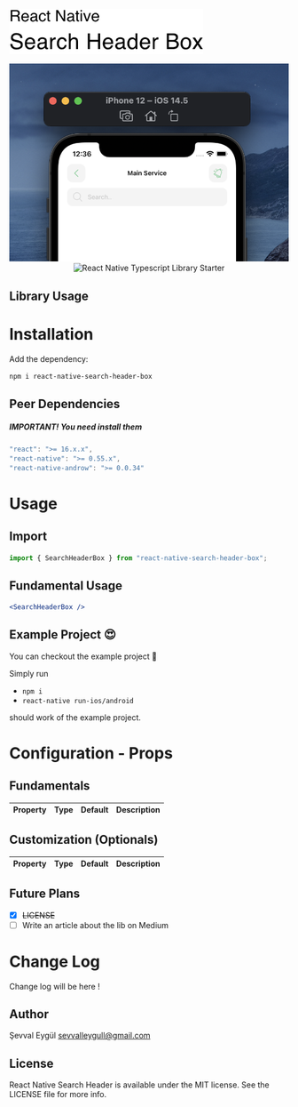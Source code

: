 <img alt="React Native Search Header" src="assets/logo.png" width="350"/>

<p align="center">
  <img alt="React Native Typescript Library Starter"
        src="assets/Screenshots/example1.png" />
  <img alt="React Native Typescript Library Starter"
        src="assets/Screenshots/example3.gif" />
</p>

## Library Usage

# Installation

Add the dependency:

```bash
npm i react-native-search-header-box
```

## Peer Dependencies

<h5><i>IMPORTANT! You need install them</i></h5>

```js
"react": ">= 16.x.x",
"react-native": ">= 0.55.x",
"react-native-androw": ">= 0.0.34"
```

# Usage

## Import

```jsx
import { SearchHeaderBox } from "react-native-search-header-box";
```

## Fundamental Usage

```jsx
<SearchHeaderBox />
```

## Example Project 😍

You can checkout the example project 🥰

Simply run

- `npm i`
- `react-native run-ios/android`

should work of the example project.

# Configuration - Props

## Fundamentals

| Property | Type | Default | Description |
| -------- | :--: | :-----: | ----------- |


## Customization (Optionals)

| Property | Type | Default | Description |
| -------- | :--: | :-----: | ----------- |


## Future Plans

- [x] ~~LICENSE~~
- [ ] Write an article about the lib on Medium

# Change Log

Change log will be here !

## Author

Şevval Eygül sevvalleygull@gmail.com

## License

React Native Search Header is available under the MIT license. See the LICENSE file for more info.

